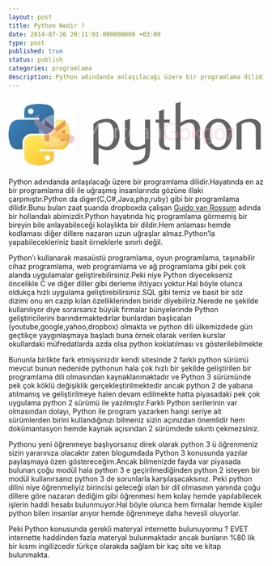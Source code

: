 ```yaml
---
layout: post
title: Python Nedir ?
date: 2014-07-26 20:11:01.000000000 +03:00
type: post
published: true
status: publish
categories: programlama
description: Python adındanda anlaşılacağı üzere bir programlama dilidir.Hayatında en az bir programlama dili ile uğraşmış insanlarında gözüne illaki çarpmıştır.Python
---
```

![pythonnedirgorsel1](/assets/pythonnedirgorsel1.jpg)

Python adındanda anlaşılacağı üzere bir programlama dilidir.Hayatında en az bir programlama dili ile uğraşmış insanlarında gözüne illaki çarpmıştır.Python da diger(C,C#,Java,php,ruby) gibi bir programlama dilidir.Bunu bulan zaat şuanda dropboxda çalışan [Guido van Rossum](https://tr.wikipedia.org/wiki/Guido_van_Rossum) adında bir hollandalı abimizdir.Python hayatında hiç programlama görmemiş bir bireyin bile anlayabileceği kolaylıkta bir dildir.Hem anlaması hemde kodlaması diğer dillere nazaran uzun uğraşlar almaz.Python’la yapabilecekleriniz basit örneklerle sınırlı değil.

Python’ı kullanarak masaüstü programlama, oyun programlama, taşınabilir cihaz programlama, web programlama ve ağ programlama gibi pek çok alanda uygulamalar geliştirebilirsiniz.Peki niye Python diyecekseniz öncelikle C ve diğer diller gibi derleme ihtiyacı yoktur.Hal böyle olunca oldukça hızlı uygulama geliştirebilirsiniz.SQL gibi temiz ve basit bir söz dizimi onu en cazip kılan özelliklerinden biridir diyebiliriz.Nerede ne şekilde kullanılıyor diye sorarsanız büyük firmalar bünyelerinde Python geliştiricilerini barındırmaktedırlar bunlardan başlıcaları (youtube,google,yahoo,dropbox) olmakta ve python dili ülkemizdede gün geçtikçe yaygınlaşmaya başladı buna örnek olarak verilen kurslar okullardaki müfredatlarda azda olsa python koklatılması vs gösterilebilmekte

Bununla birlikte fark etmişsinizdir kendi sitesinde 2 farklı python sürümü mevcut bunun nedenide pythonun hala çok hızlı bir şekilde geliştirilen bir programlama dili olmasından kaynaklanmaktadır ve Python 3 sürümünde pek çok köklü değişiklik gerçekleştirilmektedir ancak python 2 de yabana atılmamış ve geliştirilmeye halen devam edilmekte hatta piyasadaki pek çok uygulama python 2 sürümü ile yazılmıştır.Farklı Python serilerinin var olmasından dolayı, Python ile program yazarken hangi seriye ait sürümlerden birini kullandığınızı bilmeniz sizin açınızdan önemlidir hem dokümantasyon hemde kaynak açısından 2 sürümdede sıkıntı çekmezsiniz.

Pythonu yeni öğrenmeye başlıyorsanız direk olarak python 3 ü öğrenmeniz sizin yararınıza olacaktır zaten blogumdada Python 3 konusunda yazılar paylaşmaya özen göstereceğim.Ancak bilmenizde fayda var piyasada bulunan çoğu modül hala python 3 e geçirilmediğinden python 2 isteyen bir modül kullanırsanız python 3 de sorunlarla karşılaşacaksınız. Peki python dilini niye öğrenmeliyiz birincisi geleceği olan bir dil olmasının yanında çoğu dillere göre nazaran dediğim gibi öğrenmesi hem kolay hemde yapılabilecek işlerin haddi hesabı bulunmuyor.Hal böyle olunca hem firmalar hemde kişiler python bilen insanlar arıyor hemde öğrenmeye daha hevesli oluyorlar.

Peki Python konusunda gerekli materyal internette bulunuyormu ? EVET internette haddinden fazla materyal bulunmaktadır ancak bunların %80 lik bir kısmı ingilizcedir türkçe olarakda sağlam bir kaç site ve kitap bulunmakta.
